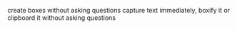 create boxes without asking questions
capture text immediately, boxify it or clipboard it without asking questions
